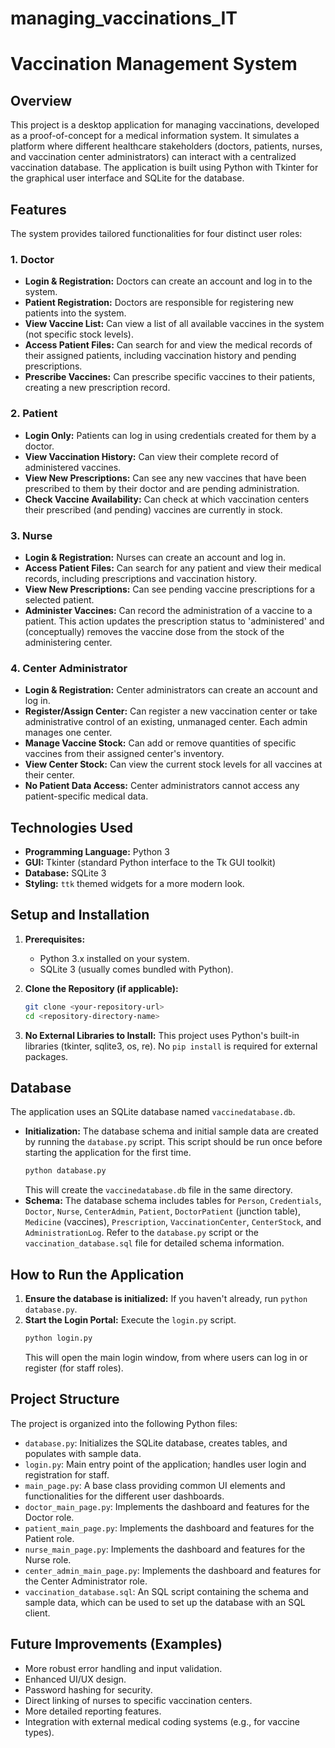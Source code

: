 # managing_vaccinations_IT
# Vaccination Management System

## Overview

This project is a desktop application for managing vaccinations, developed as a proof-of-concept for a medical information system. It simulates a platform where different healthcare stakeholders (doctors, patients, nurses, and vaccination center administrators) can interact with a centralized vaccination database. The application is built using Python with Tkinter for the graphical user interface and SQLite for the database.

## Features

The system provides tailored functionalities for four distinct user roles:

### 1. Doctor
* **Login & Registration:** Doctors can create an account and log in to the system.
* **Patient Registration:** Doctors are responsible for registering new patients into the system.
* **View Vaccine List:** Can view a list of all available vaccines in the system (not specific stock levels).
* **Access Patient Files:** Can search for and view the medical records of their assigned patients, including vaccination history and pending prescriptions.
* **Prescribe Vaccines:** Can prescribe specific vaccines to their patients, creating a new prescription record.

### 2. Patient
* **Login Only:** Patients can log in using credentials created for them by a doctor.
* **View Vaccination History:** Can view their complete record of administered vaccines.
* **View New Prescriptions:** Can see any new vaccines that have been prescribed to them by their doctor and are pending administration.
* **Check Vaccine Availability:** Can check at which vaccination centers their prescribed (and pending) vaccines are currently in stock.

### 3. Nurse
* **Login & Registration:** Nurses can create an account and log in.
* **Access Patient Files:** Can search for any patient and view their medical records, including prescriptions and vaccination history.
* **View New Prescriptions:** Can see pending vaccine prescriptions for a selected patient.
* **Administer Vaccines:** Can record the administration of a vaccine to a patient. This action updates the prescription status to 'administered' and (conceptually) removes the vaccine dose from the stock of the administering center.

### 4. Center Administrator
* **Login & Registration:** Center administrators can create an account and log in.
* **Register/Assign Center:** Can register a new vaccination center or take administrative control of an existing, unmanaged center. Each admin manages one center.
* **Manage Vaccine Stock:** Can add or remove quantities of specific vaccines from their assigned center's inventory.
* **View Center Stock:** Can view the current stock levels for all vaccines at their center.
* **No Patient Data Access:** Center administrators cannot access any patient-specific medical data.

## Technologies Used

* **Programming Language:** Python 3
* **GUI:** Tkinter (standard Python interface to the Tk GUI toolkit)
* **Database:** SQLite 3
* **Styling:** `ttk` themed widgets for a more modern look.

## Setup and Installation

1.  **Prerequisites:**
    * Python 3.x installed on your system.
    * SQLite 3 (usually comes bundled with Python).

2.  **Clone the Repository (if applicable):**
    ```bash
    git clone <your-repository-url>
    cd <repository-directory-name>
    ```

3.  **No External Libraries to Install:**
    This project uses Python's built-in libraries (tkinter, sqlite3, os, re). No `pip install` is required for external packages.

## Database

The application uses an SQLite database named `vaccinedatabase.db`.

* **Initialization:** The database schema and initial sample data are created by running the `database.py` script. This script should be run once before starting the application for the first time.
    ```bash
    python database.py
    ```
    This will create the `vaccinedatabase.db` file in the same directory.
* **Schema:** The database schema includes tables for `Person`, `Credentials`, `Doctor`, `Nurse`, `CenterAdmin`, `Patient`, `DoctorPatient` (junction table), `Medicine` (vaccines), `Prescription`, `VaccinationCenter`, `CenterStock`, and `AdministrationLog`. Refer to the `database.py` script or the `vaccination_database.sql` file for detailed schema information.

## How to Run the Application

1.  **Ensure the database is initialized:** If you haven't already, run `python database.py`.
2.  **Start the Login Portal:** Execute the `login.py` script.
    ```bash
    python login.py
    ```
    This will open the main login window, from where users can log in or register (for staff roles).

## Project Structure

The project is organized into the following Python files:

* `database.py`: Initializes the SQLite database, creates tables, and populates with sample data.
* `login.py`: Main entry point of the application; handles user login and registration for staff.
* `main_page.py`: A base class providing common UI elements and functionalities for the different user dashboards.
* `doctor_main_page.py`: Implements the dashboard and features for the Doctor role.
* `patient_main_page.py`: Implements the dashboard and features for the Patient role.
* `nurse_main_page.py`: Implements the dashboard and features for the Nurse role.
* `center_admin_main_page.py`: Implements the dashboard and features for the Center Administrator role.
* `vaccination_database.sql`: An SQL script containing the schema and sample data, which can be used to set up the database with an SQL client.

## Future Improvements (Examples)

* More robust error handling and input validation.
* Enhanced UI/UX design.
* Password hashing for security.
* Direct linking of nurses to specific vaccination centers.
* More detailed reporting features.
* Integration with external medical coding systems (e.g., for vaccine types).
